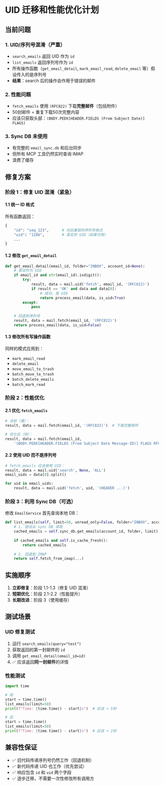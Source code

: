 # UID 迁移和性能优化计划

## 当前问题

### 1. UID/序列号混淆（严重）
- `search_emails` 返回 UID 作为 `id`
- `list_emails` 返回序列号作为 `id`  
- 所有操作函数（`get_email_detail`, `mark_email_read`, `delete_email` 等）假设传入的是序列号
- **结果**：search 后的操作会作用于错误的邮件

### 2. 性能问题
- `fetch_emails` 使用 `(RFC822)` 下载**完整邮件**（包括附件）
- 50封邮件 = 重复下载50次完整内容
- 应该只获取头部：`(BODY.PEEK[HEADER.FIELDS (From Subject Date)] FLAGS)`

### 3. Sync DB 未使用
- 有完整的 `email_sync.db` 和后台同步
- 但所有 MCP 工具仍然实时查询 IMAP
- 浪费了缓存

## 修复方案

### 阶段 1：修复 UID 混淆（紧急）

#### 1.1 统一 ID 格式
所有函数返回：
```python
{
    "id": "seq_123",      # 向后兼容的序列号格式
    "uid": "1186",        # 真实的 UID（如果可用）
    ...
}
```

#### 1.2 修改 `get_email_detail` 
```python
def get_email_detail(email_id, folder="INBOX", account_id=None):
    # 尝试作为 UID
    if email_id and str(email_id).isdigit():
        try:
            result, data = mail.uid('fetch', email_id, '(RFC822)')
            if result == 'OK' and data and data[0]:
                # 成功，是 UID
                return process_email(data, is_uid=True)
        except:
            pass
    
    # 回退到序列号
    result, data = mail.fetch(email_id, '(RFC822)')
    return process_email(data, is_uid=False)
```

#### 1.3 修改所有写操作函数
同样的模式应用到：
- `mark_email_read`
- `delete_email`
- `move_email_to_trash`
- `batch_move_to_trash`
- `batch_delete_emails`
- `batch_mark_read`

### 阶段 2：性能优化

#### 2.1 优化 `fetch_emails`
```python
# 当前（慢）：
result, data = mail.fetch(email_id, '(RFC822)')  # 下载完整邮件

# 优化后（快）：
result, data = mail.fetch(email_id, 
    '(BODY.PEEK[HEADER.FIELDS (From Subject Date Message-ID)] FLAGS RFC822.SIZE)')
```

#### 2.2 使用 UID 而不是序列号
```python
# fetch_emails 应该使用 UID：
result, data = mail.uid('search', None, 'ALL')
email_uids = data[0].split()

for uid in email_uids:
    result, data = mail.uid('fetch', uid, '(HEADER ...)')
```

### 阶段 3：利用 Sync DB（可选）

修改 `EmailService` 首先查询本地 DB：
```python
def list_emails(self, limit=50, unread_only=False, folder="INBOX", account_id=None):
    # 1. 尝试从 sync DB 读取
    cached_emails = self.sync_db.get_emails(account_id, folder, limit)
    
    if cached_emails and self.is_cache_fresh():
        return cached_emails
    
    # 2. 回退到 IMAP
    return self.fetch_from_imap(...)
```

## 实施顺序

1. **立即修复**：阶段 1.1-1.3（修复 UID 混淆）
2. **短期优化**：阶段 2.1-2.2（性能提升）
3. **长期改进**：阶段 3（使用缓存）

## 测试场景

### UID 修复测试
1. 运行 `search_emails(query="test")`
2. 获取返回的第一封邮件的 `id`
3. 调用 `get_email_detail(email_id=id)`
4. ✅ 应该返回**同一封邮件**的详情

### 性能测试
```python
import time

# 前
start = time.time()
list_emails(limit=50)
print(f"Time: {time.time() - start}s")  # 应该 < 5秒

# 后  
start = time.time()
list_emails(limit=50)
print(f"Time: {time.time() - start}s")  # 应该 < 2秒
```

## 兼容性保证

- ✅ 旧代码传递序列号仍然工作（回退机制）
- ✅ 新代码传递 UID 也工作（优先尝试）
- ✅ 响应包含 `id` 和 `uid` 两个字段
- ✅ 逐步迁移，不需要一次性修改所有调用方


